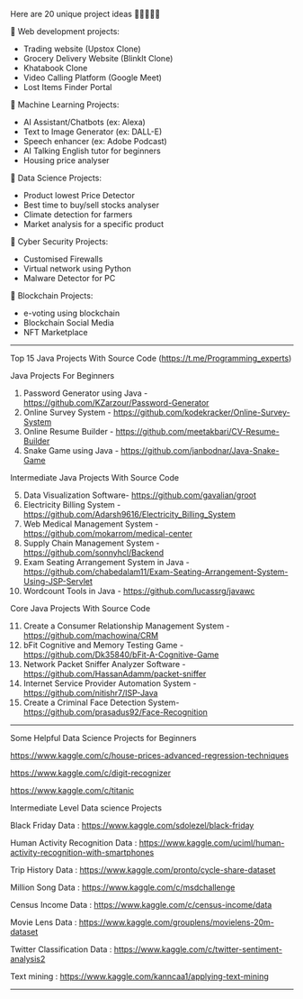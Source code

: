 Here are 20 unique project ideas 👨🏻‍💻👇🏻

📌 Web development projects:
- Trading website (Upstox Clone)
- Grocery Delivery Website (BlinkIt Clone)
- Khatabook Clone
- Video Calling Platform (Google Meet)
- Lost Items Finder Portal

📌 Machine Learning Projects:
- AI Assistant/Chatbots (ex: Alexa)
- Text to Image Generator (ex: DALL-E)
- Speech enhancer (ex: Adobe Podcast)
- AI Talking English tutor for beginners
- Housing price analyser

📌 Data Science Projects:
- Product lowest Price Detector
- Best time to buy/sell stocks analyser
- Climate detection for farmers
- Market analysis for a specific product

📌 Cyber Security Projects:
- Customised Firewalls
- Virtual network using Python
- Malware Detector for PC

📌 Blockchain Projects:
- e-voting using blockchain
- Blockchain Social Media
- NFT Marketplace


---

Top 15 Java Projects With Source Code (https://t.me/Programming_experts)

Java Projects For Beginners

1. Password Generator using Java - https://github.com/KZarzour/Password-Generator
2. Online Survey System - https://github.com/kodekracker/Online-Survey-System
3. Online Resume Builder - https://github.com/meetakbari/CV-Resume-Builder
4. Snake Game using Java - https://github.com/janbodnar/Java-Snake-Game

Intermediate Java Projects With Source Code

5. Data Visualization Software- https://github.com/gavalian/groot
6. Electricity Billing System - https://github.com/Adarsh9616/Electricity_Billing_System
7. Web Medical Management System - https://github.com/mokarrom/medical-center
8. Supply Chain Management System - https://github.com/sonnyhcl/Backend
9. Exam Seating Arrangement System in Java - https://github.com/chabedalam11/Exam-Seating-Arrangement-System-Using-JSP-Servlet
10. Wordcount Tools in Java - https://github.com/lucassrg/javawc

Core Java Projects With Source Code

11. Create a Consumer Relationship Management System - https://github.com/machowina/CRM
12. bFit Cognitive and Memory Testing Game - https://github.com/Dk35840/bFit-A-Cognitive-Game
13. Network Packet Sniffer Analyzer Software - https://github.com/HassanAdamm/packet-sniffer
14. Internet Service Provider Automation System - https://github.com/nitishr7/ISP-Java
15. Create a Criminal Face Detection System- https://github.com/prasadus92/Face-Recognition


---
Some Helpful Data Science Projects for Beginners

https://www.kaggle.com/c/house-prices-advanced-regression-techniques

https://www.kaggle.com/c/digit-recognizer

https://www.kaggle.com/c/titanic

Intermediate Level Data science Projects

Black Friday Data : https://www.kaggle.com/sdolezel/black-friday

Human Activity Recognition Data : https://www.kaggle.com/uciml/human-activity-recognition-with-smartphones

Trip History Data : https://www.kaggle.com/pronto/cycle-share-dataset

Million Song Data : https://www.kaggle.com/c/msdchallenge

Census Income Data : https://www.kaggle.com/c/census-income/data

Movie Lens Data : https://www.kaggle.com/grouplens/movielens-20m-dataset

Twitter Classification Data : https://www.kaggle.com/c/twitter-sentiment-analysis2

Text mining : https://www.kaggle.com/kanncaa1/applying-text-mining

---

